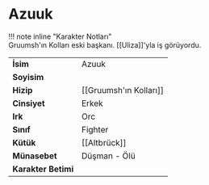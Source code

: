 # Azuuk   
  
  
!!! note inline "Karakter Notları"  
	Gruumsh'ın Kolları eski başkanı. [[Uliza]]'yla iş görüyordu.  
  
  
<table><tr><td><b>İsim</b></td><td>Azuuk</td></tr>  
<tr><td><b>Soyisim</b></td><td></td></tr>  
<tr><td><b>Hizip</b></td><td>[[Gruumsh'ın Kolları]]</td></tr>  
<tr><td><b>Cinsiyet</b></td><td>Erkek</td></tr>  
<tr><td><b>Irk</b></td><td>Orc</td></tr>  
<tr><td><b>Sınıf</b></td><td>Fighter</td></tr>  
<tr><td><b>Kütük</b></td><td>[[Altbrück]]</td></tr>  
<tr><td><b>Münasebet</b></td><td>Düşman - Ölü</td></tr>  
<tr><td><b>Karakter Betimi</b></td><td></td></tr>  
</table>